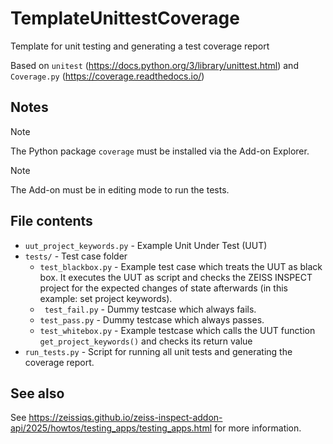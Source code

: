 # TemplateUnittestCoverage

Template for unit testing and generating a test coverage report

Based on `unitest` (https://docs.python.org/3/library/unittest.html) and `Coverage.py` (https://coverage.readthedocs.io/)

## Notes

> [!NOTE]
> The Python package `coverage` must be installed via the Add-on Explorer. 

> [!NOTE]
> The Add-on must be in editing mode to run the tests.


## File contents
- `uut_project_keywords.py` - Example Unit Under Test (UUT)
- `tests/` - Test case folder
   - `test_blackbox.py` - Example test case which treats the UUT as black box. It executes the UUT as script and checks the ZEISS INSPECT project for the expected changes of state afterwards (in this example: set project keywords).
   - ` test_fail.py` - Dummy testcase which always fails.
   - `test_pass.py` - Dummy testcase which always passes.
   - `test_whitebox.py` - Example testcase which calls the UUT function `get_project_keywords()` and checks its return value
- `run_tests.py` - Script for running all unit tests and generating the coverage report.

## See also

See https://zeissiqs.github.io/zeiss-inspect-addon-api/2025/howtos/testing_apps/testing_apps.html for more information.
